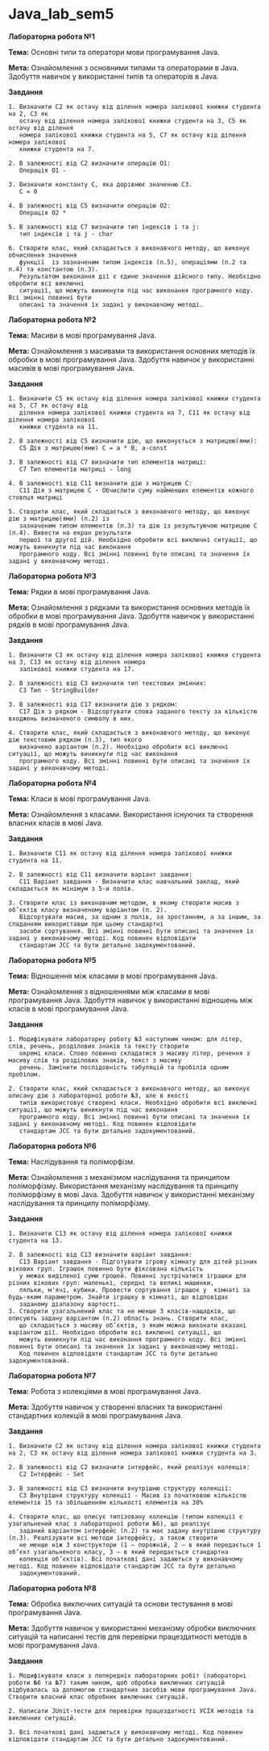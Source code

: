# Java_lab_sem5

**Лабораторна робота №1**

**Тема:** Основні типи та оператори мови програмування Java.

**Мета:** Ознайомлення з основними типами та операторами в Java. Здобуття навичок у використанні типів та операторів в Java.

**Завдання**

    1. Визначити C2 як остачу від ділення номера залікової книжки студента на 2, C3 як
	   остачу від ділення номера залікової книжки студента на 3, C5 як остачу від ділення
	   номера залікової книжки студента на 5, C7 як остачу від ділення номера залікової 
	   книжки студента на 7.
	
    2. В залежності від C2 визначити операцію O1:
       Операція О1 -
	
    3. Визначити константу C, яка дорівнює значенню C3.
	   C = 0
	
    4. В залежності від C5 визначити операцію O2:
       Операція O2 *
	
    5. В залежності від C7 визначити тип індексів i та j:
       тип індексів i та j - char
	
    6. Створити клас, який складається з виконавчого методу, що виконує обчислення значення
	   функції  із зазначеним типом індексів (п.5), операціями (п.2 та п.4) та константою (п.3).
	   Результатом виконання дії є єдине значення дійсного типу. Необхідно обробити всі виключні
	   ситуації, що можуть виникнути під час виконання програмного коду. Всі змінні повинні бути
	   описані та значення їх задані у виконавчому методі.
	
	
**Лабораторна робота №2**

**Тема:** Масиви в мові програмування Java.

**Мета:** Ознайомлення з масивами та використання основних методів їх обробки в мові програмування Java. Здобуття навичок у використанні масивів в мові програмування Java.

**Завдання**

    1. Визначити C5 як остачу від ділення номера залікової книжки студента на 5, C7 як остачу від
       ділення номера залікової книжки студента на 7, C11 як остачу від ділення номера залікової 
	   книжки студента на 11.
    
	2. В залежності від C5 визначити дію, що виконується з матрицею(ями):
       C5 Дія з матрицею(ями) C = a * B, a-const
    
	3. В залежності від C7 визначити тип елементів матриці:
       C7 Тип елементів матриці - long

    4. В залежності від C11 визначити дію з матрицею С:
       C11 Дія з матрицею С - Обчислити суму найменших елементів кожного стовпця матриці

    5. Створити клас, який складається з виконавчого методу, що виконує дію з матрицею(ями) (п.2) із
   	   зазначеним типом елементів (п.3) та дію із результуючою матрицею С (п.4). Вивести на екран результати
	   першої та другої дій. Необхідно обробити всі виключні ситуації, що можуть виникнути під час виконання
	   програмного коду. Всі змінні повинні бути описані та значення їх задані у виконавчому методі.
	   
	   
**Лабораторна робота №3**

**Тема:** Рядки в мові програмування Java.

**Мета:** Ознайомлення з рядками та використання основних методів їх обробки в мові програмування Java. Здобуття навичок у використанні рядків в мові програмування Java.

**Завдання**

    1. Визначити C3 як остачу від ділення номера залікової книжки студента на 3, C13 як остачу від ділення номера 
	   залікової книжки студента на 17.
	   
    2. В залежності від C3 визначити тип текстових змінних:
       C3 Тип - StringBuilder

    3. В залежності від C17 визначити дію з рядком:
       C17 Дія з рядком - Відсортувати слова заданого тексту за кількістю входжень визначеного символу в них.
	   
    4. Створити клас, який складається з виконавчого методу, що виконує дію текстовим рядком (п.3), тип якого 
	   визначено варіантом (п.2). Необхідно обробити всі виключні ситуації, що можуть виникнути під час виконання 
	   програмного коду. Всі змінні повинні бути описані та значення їх задані у виконавчому методі.
	   
	   
**Лабораторна робота №4**

**Тема:** Класи в мові програмування Java.

**Мета:** Ознайомлення з класами. Використання існуючих та створення власних класів в мові Java.

**Завдання**

    1. Визначити C11 як остачу від ділення номера залікової книжки студента на 11.
	
    2. В залежності від C11 визначити варіант завдання:
       C11 Варіант завдання - Визначити клас навчальний заклад, який складається як мінімум з 5-и полів.
	   
    3. Створити клас із виконавчим методом, в якому створити масив з об’єктів класу визначеному варіантом (п. 2). 
	   Відсортувати масив, за одним з полів, за зростанням, а за іншим, за спаданням використавши при цьому стандартні 
	   засоби сортування. Всі змінні повинні бути описані та значення їх задані у виконавчому методі. Код повинен відповідати 
	   стандартам JCC та бути детально задокументований.
	   
	   
**Лабораторна робота №5**

**Тема:** Відношення між класами в мові програмування Java.

**Мета:** Ознайомлення з відношеннями між класами в мові програмування Java. Здобуття навичок у використанні відношень між класів в мові програмування Java.

**Завдання**

    1. Модифікувати лабораторну роботу №3 наступним чином: для літер, слів, речень, розділових знаків та тексту створити 
	   окремі класи. Слово повинно складатися з масиву літер, речення з масиву слів та розділових знаків, текст з масиву 
	   речень. Замінити послідовність табуляцій та пробілів одним пробілом.
	   
    2. Створити клас, який складається з виконавчого методу, що виконує описану дію з лабораторної роботи №3, але в якості 
	   типів використовує створені класи. Необхідно обробити всі виключні ситуації, що можуть виникнути під час виконання 
	   програмного коду. Всі змінні повинні бути описані та значення їх задані у виконавчому методі. Код повинен відповідати 
	   стандартам JCC та бути детально задокументований.
	   
	   
**Лабораторна робота №6**

**Тема:** Наслідування та поліморфізм.

**Мета:** Ознайомлення з механізмом наслідування та принципом поліморфізму. Використання механізму наслідування та принципу поліморфізму в мові Java. Здобуття навичок у використанні механізму наслідування та принципу поліморфізму.

**Завдання**

    1. Визначити C13 як остачу від ділення номера залікової книжки студента на 13.
	
    2. В залежності від C13 визначити варіант завдання:
       C13 Варіант завдання - Підготувати ігрову кімнату для дітей різних вікових груп. Іграшок повинно бути фіксована кількість
	   у межах виділеної суми грошей. Повинні зустрічатися іграшки для різних вікових груп: маленькі, середні та великі машинки,
	   ляльки, м'ячі, кубики. Провести сортування іграшок у  кімнаті за будь-яким параметром. Знайти іграшку в кімнаті, що відповідає
	   заданому діапазону вартості.
    3. Створити узагальнений клас та не менше 3 класів-нащадків, що описують задану варіантом (п.2) область знань. Створити клас,
	   що складається з масиву об’єктів, з яким можна виконати вказані варіантом дії. Необхідно обробити всі виключні ситуації, що
	   можуть виникнути під час виконання програмного коду. Всі змінні повинні бути описані та значення їх задані у виконавчому методі. 
	   Код повинен відповідати стандартам JCC та бути детально задокументований.
	   
	   
**Лабораторна робота №7**

**Тема:** Робота з колекціями в мові програмування Java.

**Мета:** Здобуття навичок у створенні власних та використанні стандартних колекцій в мові програмування Java.

**Завдання**

    1. Визначити C2 як остачу від ділення номера залікової книжки студента на 2, C3 як остачу від ділення номера залікової книжки студента на 3.
	
    2. В залежності від C2 визначити інтерфейс, який реалізує колекція:
       C2 Інтерфейс - Set

    3. В залежності від C3 визначити внутрішню структуру колекції:
       C3 Внутрішня структуру колекції - Масив із початковою кількістю елементів 15 та збільшенням кількості елементів на 30%

    4. Створити клас, що описує типізовану колекцію (типом колекції є узагальнений клас з лабораторної роботи №6), що реалізує 
	   заданий варіантом інтерфейс (п.2) та має задану внутрішню структуру (п.3). Реалізувати всі методи інтерфейсу, а також створити
	   не менше ніж 3 конструктори (1 – порожній, 2 – в який передається 1 об’єкт узагальненого класу, 3 – в який передається стандартна 
	   колекція об’єктів). Всі початкові дані задаються у виконавчому методі. Код повинен відповідати стандартам JCC та бути детально 
	   задокументований.
	   
	   
**Лабораторна робота №8**

**Тема:** Обробка виключних ситуацій та основи тестування в мові програмування Java.

**Мета:** Здобуття навичок у використанні механізму обробки виключних ситуацій та написанні тестів для перевірки працездатності методів в мові програмування Java.

**Завдання**

    1. Модифікувати класи з попередніх лабораторних робіт (лабораторні роботи №6 та №7) таким чином, щоб обробка виключних ситуацій
    відбувалась за допомогою стандартних засобів мови програмування Java. Створити власний клас обробник виключних ситуацій.
	
    2. Написати JUnit-тести для перевірки працездатності УСІХ методів та виключних ситуацій.
	
    3. Всі початкові дані задаються у виконавчому методі. Код повинен відповідати стандартам JCC та бути детально задокументований.